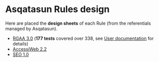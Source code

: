 # Asqatasun Rules design

Here are placed the **design sheets** of each Rule (from the referentials managed by Asqatasun).

* [RGAA 3.0](rgaa3.0/README-rgaa3.0.md)
  (**177 tests** covered over 338, see [User documentation](../20_User_doc/README.md) for details)
* [AccessiWeb 2.2](accessiweb2.2/README-accessiweb2.2.md)
* [SEO 1.0](seo1.0/README-seo1.0.md)



